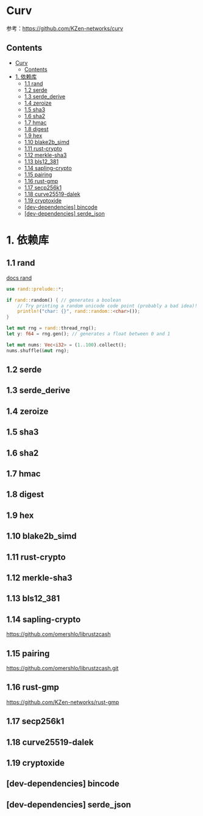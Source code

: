 # Curv

参考：https://github.com/KZen-networks/curv

## Contents
- [Curv](#curv)
  - [Contents](#contents)
- [1. 依赖库](#1-%e4%be%9d%e8%b5%96%e5%ba%93)
  - [1.1 rand](#11-rand)
  - [1.2 serde](#12-serde)
  - [1.3 serde_derive](#13-serdederive)
  - [1.4 zeroize](#14-zeroize)
  - [1.5 sha3](#15-sha3)
  - [1.6 sha2](#16-sha2)
  - [1.7 hmac](#17-hmac)
  - [1.8 digest](#18-digest)
  - [1.9 hex](#19-hex)
  - [1.10 blake2b_simd](#110-blake2bsimd)
  - [1.11 rust-crypto](#111-rust-crypto)
  - [1.12 merkle-sha3](#112-merkle-sha3)
  - [1.13 bls12_381](#113-bls12381)
  - [1.14 sapling-crypto](#114-sapling-crypto)
  - [1.15 pairing](#115-pairing)
  - [1.16 rust-gmp](#116-rust-gmp)
  - [1.17 secp256k1](#117-secp256k1)
  - [1.18 curve25519-dalek](#118-curve25519-dalek)
  - [1.19 cryptoxide](#119-cryptoxide)
  - [[dev-dependencies] bincode](#dev-dependencies-bincode)
  - [[dev-dependencies] serde_json](#dev-dependencies-serdejson)

# 1. 依赖库

## 1.1 rand
[docs rand](https://docs.rs/rand/0.7.3/rand/)

```rust
use rand::prelude::*;

if rand::random() { // generates a boolean
    // Try printing a random unicode code point (probably a bad idea)!
    println!("char: {}", rand::random::<char>());
}

let mut rng = rand::thread_rng();
let y: f64 = rng.gen(); // generates a float between 0 and 1

let mut nums: Vec<i32> = (1..100).collect();
nums.shuffle(&mut rng);
```
## 1.2 serde

## 1.3 serde_derive

## 1.4 zeroize

## 1.5 sha3

## 1.6 sha2

## 1.7 hmac

## 1.8 digest

## 1.9 hex

## 1.10 blake2b_simd

## 1.11 rust-crypto

## 1.12 merkle-sha3

## 1.13 bls12_381

## 1.14 sapling-crypto

https://github.com/omershlo/librustzcash

## 1.15 pairing

https://github.com/omershlo/librustzcash.git

## 1.16 rust-gmp

https://github.com/KZen-networks/rust-gmp

## 1.17 secp256k1

## 1.18 curve25519-dalek

## 1.19 cryptoxide

## [dev-dependencies] bincode

## [dev-dependencies] serde_json
